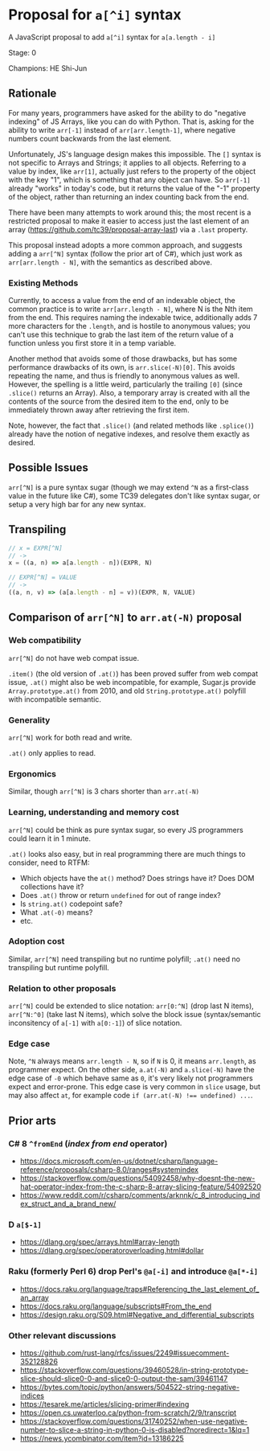 # Proposal for `a[^i]` syntax

A JavaScript proposal to add `a[^i]` syntax for `a[a.length - i]`

Stage: 0

Champions: HE Shi-Jun

Rationale
---------

For many years, programmers have asked for the ability to do "negative indexing" of JS Arrays, like you can do with Python. That is, asking for the ability to write `arr[-1]` instead of `arr[arr.length-1]`, where negative numbers count backwards from the last element.

Unfortunately, JS's language design makes this impossible. The `[]` syntax is not specific to Arrays and Strings; it applies to all objects. Referring to a value by index, like `arr[1]`, actually just refers to the property of the object with the key "1", which is something that any object can have. So `arr[-1]` already "works" in today's code, but it returns the value of the "-1" property of the object, rather than returning an index counting back from the end.

There have been many attempts to work around this; the most recent is a restricted proposal to make it easier to access just the last element of an array (<https://github.com/tc39/proposal-array-last>) via a `.last` property.

This proposal instead adopts a more common approach, and suggests adding a `arr[^N]` syntax (follow the prior art of C#), which just work as `arr[arr.length - N]`, with the semantics as described above.

### Existing Methods

Currently, to access a value from the end of an indexable object, the common practice is to write `arr[arr.length - N]`, where N is the Nth item from the end.  This requires naming the indexable twice, additionally adds 7 more characters for the `.length`, and is hostile to anonymous values; you can't use this technique to grab the last item of the return value of a function unless you first store it in a temp variable.

Another method that avoids some of those drawbacks, but has some performance drawbacks of its own, is `arr.slice(-N)[0]`. This avoids repeating the name, and thus is friendly to anonymous values as well. However, the spelling is a little weird, particularly the trailing `[0]` (since `.slice()` returns an Array). Also, a temporary array is created with all the contents of the source from the desired item to the end, only to be immediately thrown away after retrieving the first item.

Note, however, the fact that `.slice()` (and related methods like `.splice()`) already have the notion of negative indexes, and resolve them exactly as desired.

Possible Issues
---------------

`arr[^N]` is a pure syntax sugar (though we may extend `^N` as a first-class value in the future like C#), some TC39 delegates don't like syntax sugar, or setup a very high bar for any new syntax.

Transpiling
-----------

```js
// x = EXPR[^N]
// ->
x = ((a, n) => a[a.length - n])(EXPR, N)

// EXPR[^N] = VALUE
// ->
((a, n, v) => (a[a.length - n] = v))(EXPR, N, VALUE)
```

## Comparison of `arr[^N]` to `arr.at(-N)` proposal

### Web compatibility

`arr[^N]` do not have web compat issue.

`.item()` (the old version of `.at()`) has been proved suffer from web compat issue, `.at()` might also be web incompatible, for example, Sugar.js provide `Array.prototype.at()` from 2010, and old `String.prototype.at()` polyfill with incompatible semantic.

### Generality

`arr[^N]` work for both read and write.

`.at()` only applies to read.

### Ergonomics

Similar, though `arr[^N]` is 3 chars shorter than `arr.at(-N)`

### Learning, understanding and memory cost

`arr[^N]` could be think as pure syntax sugar, so every JS programmers could learn it in 1 minute.

`.at()` looks also easy, but in real programming there are much things to consider, need to RTFM:
- Which objects have the `at()` method? Does strings have it? Does DOM collections have it?
- Does `.at()` throw or return `undefined` for out of range index?
- Is `string.at()` codepoint safe?
- What `.at(-0)` means?
- etc.

### Adoption cost

Similar, `arr[^N]` need transpiling but no runtime polyfill; `.at()` need no transpiling but runtime polyfill.

### Relation to other proposals

`arr[^N]` could be extended to slice notation: `arr[0:^N]` (drop last N items), `arr[^N:^0]` (take last N items), which solve the block issue (syntax/semantic inconsitency of `a[-1]` with `a[0:-1]`) of slice notation.

### Edge case

Note, `^N` always means `arr.length - N`, so if `N` is 0, it means `arr.length`, as programmer expect. On the other side, `a.at(-N)` and `a.slice(-N)` have the edge case of `-0` which behave same as `0`, it's very likely not programmers expect and error-prone. This edge case is very common in `slice` usage, but may also affect `at`, for example code `if (arr.at(-N) !== undefined) ...`.


## Prior arts

### C# 8 `^fromEnd` (*index from end* operator)
- https://docs.microsoft.com/en-us/dotnet/csharp/language-reference/proposals/csharp-8.0/ranges#systemindex
- https://stackoverflow.com/questions/54092458/why-doesnt-the-new-hat-operator-index-from-the-c-sharp-8-array-slicing-feature/54092520
- https://www.reddit.com/r/csharp/comments/arknnk/c_8_introducing_index_struct_and_a_brand_new/

### D `a[$-1]`

- https://dlang.org/spec/arrays.html#array-length
- https://dlang.org/spec/operatoroverloading.html#dollar

### Raku (formerly Perl 6) drop Perl's `@a[-i]` and introduce `@a[*-i]` 
- https://docs.raku.org/language/traps#Referencing_the_last_element_of_an_array
- https://docs.raku.org/language/subscripts#From_the_end
- https://design.raku.org/S09.html#Negative_and_differential_subscripts

### Other relevant discussions

- https://github.com/rust-lang/rfcs/issues/2249#issuecomment-352128826
- https://stackoverflow.com/questions/39460528/in-string-prototype-slice-should-slice0-0-and-slice0-0-output-the-sam/39461147
- https://bytes.com/topic/python/answers/504522-string-negative-indices
- https://tesarek.me/articles/slicing-primer#indexing
- https://open.cs.uwaterloo.ca/python-from-scratch/2/9/transcript
- https://stackoverflow.com/questions/31740252/when-use-negative-number-to-slice-a-string-in-python-0-is-disabled?noredirect=1&lq=1
- https://news.ycombinator.com/item?id=13186225

